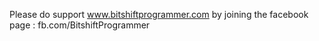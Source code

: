 Please do support www.bitshiftprogrammer.com by joining the facebook page : fb.com/BitshiftProgrammer